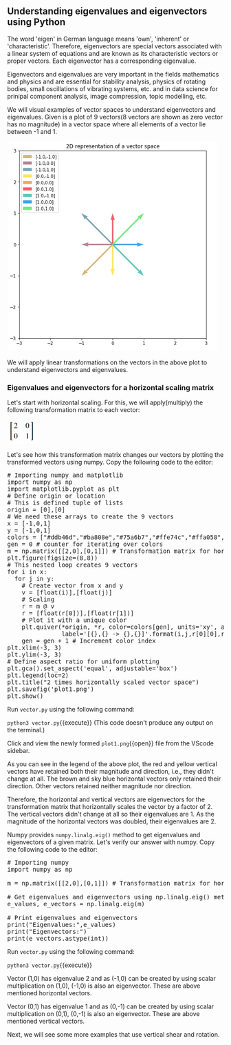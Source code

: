 ## Understanding eigenvalues and eigenvectors using Python
The word 'eigen' in German language means 'own', 'inherent' or 'characteristic'. Therefore, eigenvectors are special vectors associated with a linear system of equations and are known as its characteristic vectors or proper vectors. Each eigenvector has a corresponding eigenvalue.

Eigenvectors and eigenvalues are very important in the fields mathematics and physics and are essential for stability analysis, physics of rotating bodies, small oscillations of vibrating systems, etc. and in data science for prinipal component analysis, image compression, topic modelling, etc.

We will visual examples of vector spaces to understand eigenvectors and eigenvalues. Given is a plot of 9 vectors(8 vectors are shown as zero vector has no magnitude) in a vector space where all elements of a vector lie between -1 and 1.

![Vector space example](./assets/vse.jpg)

We will apply linear transformations on the vectors in the above plot to understand eigenvectors and eigenvalues. 

### Eigenvalues and eigenvectors for a horizontal scaling matrix
Let's start with horizontal scaling. For this, we will apply(multiply) the following transformation matrix to each vector:

![Transformation matrix 1](./assets/hsm.jpg)

Let's see how this transformation matrix changes our vectors by plotting the transformed vectors using numpy. Copy the following code to the editor:

<pre class="file" data-filename="vector.py" data-target="replace">
# Importing numpy and matplotlib
import numpy as np
import matplotlib.pyplot as plt
# Define origin or location
# This is defined tuple of lists
origin = [0],[0]
# We need these arrays to create the 9 vectors
x = [-1,0,1]
y = [-1,0,1]
colors = ["#ddb46d","#ba808e","#75a6b7","#ffe74c","#ffa058","#ff5964","#50ccbc","#35a7ff","#6bf178"] # for distinguishing vectors
gen = 0 # counter for iterating over colors
m = np.matrix([[2,0],[0,1]]) # Transformation matrix for horizonal scaling
plt.figure(figsize=(8,8))
# This nested loop creates 9 vectors
for i in x:
  for j in y:
    # Create vector from x and y 
    v = [float(i)],[float(j)]
    # Scaling
    r = m @ v 
    r = [float(r[0])],[float(r[1])]
    # Plot it with a unique color
    plt.quiver(*origin, *r, color=colors[gen], units='xy', angles='xy', scale_units='xy', scale=1, 
               label='[{},{} -> {},{}]'.format(i,j,r[0][0],r[1][0]))
    gen = gen + 1 # Increment color index
plt.xlim(-3, 3)
plt.ylim(-3, 3)
# Define aspect ratio for uniform plotting
plt.gca().set_aspect('equal', adjustable='box')
plt.legend(loc=2)
plt.title("2 times horizontally scaled vector space")
plt.savefig('plot1.png')
plt.show()
</pre>

Run `vector.py` using the following command:

`python3 vector.py`{{execute}}  (This code doesn't produce any output on the terminal.)

Click and view the newly formed `plot1.png`{{open}} file from the VScode sidebar.

As you can see in the legend of the above plot, the red and yellow vertical vectors have retained both their magnitude and direction, i.e., they didn't change at all. The brown and sky blue horizontal vectors only retained their direction. Other vectors retained neither magnitude nor direction.

Therefore, the horizontal and vertical vectors are eigenvectors for the transformation matrix that horizontally scales the vector by a factor of 2. The vertical vectors didn't change at all so their eigenvalues are 1. As the magnitude of the horizontal vectors was doubled, their eigenvalues are 2.

Numpy provides `numpy.linalg.eig()` method to get eigenvalues and eigenvectors of a given matrix. Let's verify our answer with numpy. Copy the following code to the editor:

<pre class="file" data-filename="vector.py" data-target="replace">
# Importing numpy
import numpy as np

m = np.matrix([[2,0],[0,1]]) # Transformation matrix for horizonal scaling

# Get eigenvalues and eigenvectors using np.linalg.eig() method
e_values, e_vectors = np.linalg.eig(m)

# Print eigenvalues and eigenvectors
print("Eigenvalues:",e_values)
print("Eigenvectors:")
print(e_vectors.astype(int))
</pre>

Run `vector.py` using the following command:

`python3 vector.py`{{execute}}

Vector (1,0) has eigenvalue 2 and as (-1,0) can be created by using scalar multiplication on (1,0), (-1,0) is also an eigenvector. These are above mentioned horizontal vectors.

Vector (0,1) has eigenvalue 1 and as (0,-1) can be created by using scalar multiplication on (0,1), (0,-1) is also an eigenvector. These are above mentioned vertical vectors.

Next, we will see some more examples that use vertical shear and rotation.